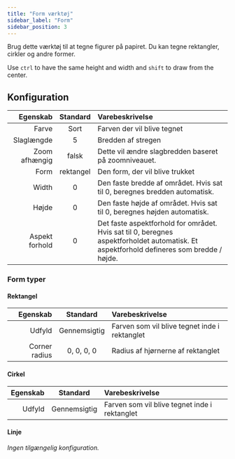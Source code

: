 ```yaml
---
title: "Form værktøj"
sidebar_label: "Form"
sidebar_position: 3
---
```



Brug dette værktøj til at tegne figurer på papiret. Du kan tegne rektangler, cirkler og andre former.

Use `ctrl` to have the same height and width and `shift` to draw from the center.

## Konfiguration

|       Egenskab | Standard  | Varebeskrivelse                                                                                                                          |
| --------------:|:---------:|:---------------------------------------------------------------------------------------------------------------------------------------- |
|          Farve |   Sort    | Farven der vil blive tegnet                                                                                                              |
|     Slaglængde |     5     | Bredden af stregen                                                                                                                       |
|  Zoom afhængig |   falsk   | Dette vil ændre slagbredden baseret på zoomniveauet.                                                                                     |
|           Form | rektangel | Den form, der vil blive trukket                                                                                                          |
|          Width |     0     | Den faste bredde af området. Hvis sat til 0, beregnes bredden automatisk.                                                                |
|          Højde |     0     | Den faste højde af området. Hvis sat til 0, beregnes højden automatisk.                                                                  |
| Aspekt forhold |     0     | Det faste aspektforhold for området. Hvis sat til 0, beregnes aspektforholdet automatisk. Et aspektforhold defineres som bredde / højde. |

### Form typer

#### Rektangel

|      Egenskab |   Standard   | Varebeskrivelse                               |
| -------------:|:------------:|:--------------------------------------------- |
|        Udfyld | Gennemsigtig | Farven som vil blive tegnet inde i rektanglet |
| Corner radius |  0, 0, 0, 0  | Radius af hjørnerne af rektanglet             |

#### Cirkel

| Egenskab |   Standard   | Varebeskrivelse                               |
| --------:|:------------:|:--------------------------------------------- |
|   Udfyld | Gennemsigtig | Farven som vil blive tegnet inde i rektanglet |

#### Linje

*Ingen tilgængelig konfiguration.*
